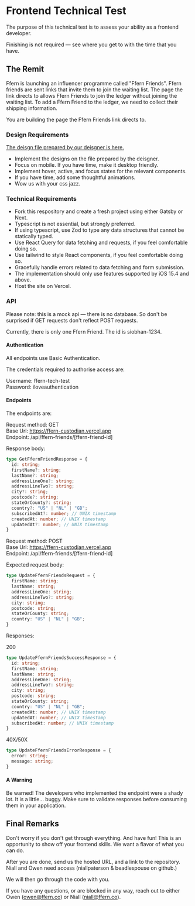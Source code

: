 # Frontend Technical Test

The purpose of this technical test is to assess your ability as a frontend developer. 

Finishing is not required — see where you get to with the time that you have.

## The Remit

Ffern is launching an influencer programme called "Ffern Friends". Ffern friends are sent links that invite them to join the waiting list. The page the link directs to allows Ffern Friends to join the ledger without joining the waiting list. To add a Ffern Friend to the ledger, we need to collect their shipping information. 

You are building the page the Ffern Friends link directs to.

### Design Requirements

[The deisgn file prepared by our deisgner is here.](https://www.figma.com/file/GXvrhMOyMYUw8vT92aq7PX/Tech-Test-for-Ffern-Frontend-Dev?type=design&node-id=0%3A1&mode=design&t=OO1avfvkYfGPisWq-1)

- Implement the designs on the file prepared by the deisgner.
- Focus on mobile. If you have time, make it desktop friendly.
- Implement hover, active, and focus states for the relevant components.
- If you have time, add some thoughtful animations. 
- Wow us with your css jazz. 

### Technical Requirements

- Fork this respository and create a fresh project using either Gatsby or Next. 
- Typescript is not essential, but strongly preferred.
- If using typescript, use Zod to type any data structures that cannot be statically typed.
- Use React Query for data fetching and requests, if you feel comfortable doing so.
- Use tailwind to style React components, if you feel comfortable doing so.
- Gracefully handle errors related to data fetching and form submission.
- The implementation should only use features supported by iOS 15.4 and above.
- Host the site on Vercel.

### API

Please note: this is a mock api — there is no database. So don't be surprised if GET requests don't reflect POST requests.

Currently, there is only one Ffern Friend. The id is siobhan-1234.

#### Authentication 

All endpoints use Basic Authentication.  

The credentials required to authorise access are:  

Username: ffern-tech-test  
Password: iloveauthentication  

#### Endpoints 

The endpoints are:  

Request method: GET  
Base Url: https://ffern-custodian.vercel.app    
Endpoint: /api/ffern-friends/[ffern-friend-id]  

Response body:  

``` typescript
type GetFfernFriendResponse = {
  id: string;
  firstName?: string;
  lastName?: string;
  addressLineOne?: string;
  addressLineTwo?: string;
  city?: string;
  postcode?: string;
  stateOrCounty?: string;
  country?: "US" | "NL" | "GB";
  subscribedAt?: number; // UNIX timestamp
  createdAt: number; // UNIX timestamp
  updatedAt?: number; // UNIX timestamp
}
```

Request method: POST  
Base Url: https://ffern-custodian.vercel.app  
Endpoint: /api/ffern-friends/[ffern-friend-id]  

Expected request body:

``` typescript
type UpdateFfernFriendsRequest = {
  firstName: string;
  lastName: string;
  addressLineOne: string;
  addressLineTwo?: string;
  city: string;
  postcode: string;
  stateOrCounty: string;
  country: "US" | "NL" | "GB"; 
}
```

Responses:

200

``` typescript
type UpdateFfernFriendsSuccessResponse = {
  id: string;
  firstName: string;
  lastName: string;
  addressLineOne: string;
  addressLineTwo?: string;
  city: string;
  postcode: string;
  stateOrCounty: string;
  country: "US" | "NL" | "GB";
  createdAt: number; // UNIX timestamp
  updatedAt: number; // UNIX timestamp 
  subscribedAt: number; // UNIX timestamp 
}
```

40X/50X

``` typescript
type UpdateFfernFriendsErrorResponse = {
  error: string;
  message: string;
}
```

#### A Warning

Be warned! The developers who implemented the endpoint were a shady lot. It is a little... buggy. Make sure to validate responses before consuming them in your application.


## Final Remarks

Don't worry if you don't get through everything. And have fun! This is an opportunity to show off your frontend skills. We want a flavor of what you can do.

After you are done, send us the hosted URL, and a link to the repository. Niall and Owen need access (niallpaterson & beadlespouse on github.)

We will then go through the code with you.

If you have any questions, or are blocked in any way, reach out to either Owen (owen@ffern.co) or Niall (niall@ffern.co).





